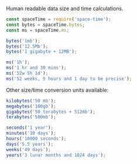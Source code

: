 Human readable data size and time calculations.

````js
const spaceTime = require('space-time');
const bytes = spaceTime.bytes;
const ms = spaceTime.ms;

bytes('1mb');
bytes('12.5Mb');
bytes('1 gigabyte + 12MB');

ms('1h');
ms('1 hr and 30 mins');
ms('52w 5h 1d');
ms('52 weeks, 5 hours and 1 day to be precise');
````

Other size/time conversion units available:

````js
kilobytes('50 mb');
megabytes('100gb');
gigabytes('50 terabytes + 512mb');
terabytes('500mb');

seconds('1 year');
minutes('10 days');
hours('10000 seconds');
days('5.5 years');
weeks('49 days');
years('3 lunar months and 1024 days');
````
